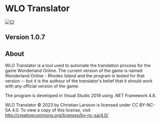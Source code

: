 # WLO Translator
[![CI](https://github.com/ChristianLa91/WLO-Translator-WPF/actions/workflows/NetCI.yml/badge.svg?branch=main)](https://github.com/ChristianLa91/WLO-Translator-WPF/actions/workflows/NetCI.yml)
## Version 1.0.7
## About
WLO Translator is a tool used to automate the translation process for the game Wonderland Online.
The current version of the game is named Wonderland Online - Rhodes Island and the program is tested for that version -- but it is the authour of the translator's belief that it should work with any official version of the game.

The program is developed in Visual Studio 2019 using .NET Framework 4.8.

WLO Translator © 2023 by Christian Larsson is licensed under CC BY-NC-SA 4.0. To view a copy of this license, visit http://creativecommons.org/licenses/by-nc-sa/4.0/
